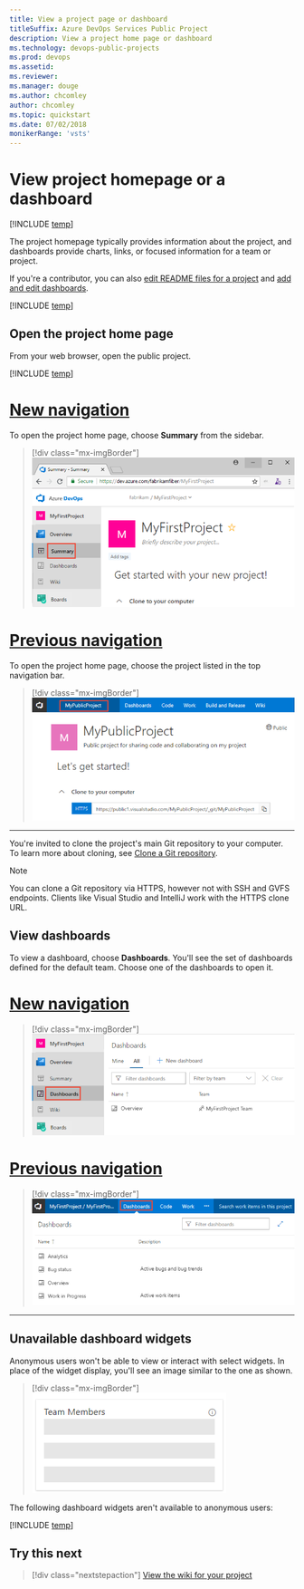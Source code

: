 ```yaml
---
title: View a project page or dashboard
titleSuffix: Azure DevOps Services Public Project
description: View a project home page or dashboard 
ms.technology: devops-public-projects
ms.prod: devops
ms.assetid:
ms.reviewer: 
ms.manager: douge
ms.author: chcomley
author: chcomley
ms.topic: quickstart
ms.date: 07/02/2018
monikerRange: 'vsts'
---
```


# View project homepage or a dashboard 

[!INCLUDE [temp](_shared/version-public-projects.md)]  

The project homepage typically provides information about the project, and dashboards provide charts, links, or focused information for a team or project.   

If you're a contributor, you can also [edit README files for a project](../../project/wiki/project-vision-status.md) and [add and edit dashboards](../../report/dashboards/dashboards.md).  

[!INCLUDE [temp](_shared/anon-user.md)]   

## Open the project home page

From your web browser, open the public project.   

[!INCLUDE [temp](../../_shared/new-navigation.md)] 


# [New navigation](#tab/new-nav)

To open the project home page, choose **Summary** from the sidebar.

> [!div class="mx-imgBorder"]
> ![Open the Project Home Page, anonymous user](_img/project-page-vert-brn.png) 

# [Previous navigation](#tab/previous-nav)

To open the project home page, choose the project listed in the top navigation bar.  

> [!div class="mx-imgBorder"]
> ![Open the Project Home Page, anonymous user](_img/project-page-anon.png)  

---

You're invited to clone the project's main Git repository to your computer. To learn more about cloning, see [Clone a Git repository](clone-git-repo-public.md).

> [!NOTE]   
> You can clone a Git repository via HTTPS, however not with SSH and GVFS endpoints. Clients like Visual Studio and IntelliJ work with the HTTPS clone URL.


## View dashboards

To view a dashboard, choose **Dashboards**. You'll see the set of dashboards defined for the default team. Choose one of the dashboards to open it. 

# [New navigation](#tab/new-nav)  

> [!div class="mx-imgBorder"]
> ![Open Dashboards, anonymous user](_img/open-dashboards-vert.png) 

# [Previous navigation](#tab/previous-nav)  

> [!div class="mx-imgBorder"]
> ![Open Dashboards, anonymous user](_img/dashboard-view.png) 


--- 

## Unavailable dashboard widgets

Anonymous users won't be able to view or interact with select widgets. In place of the widget display, you'll see an image similar to the one as shown.  

> [!div class="mx-imgBorder"]
> ![Open Dashboards, anonymous user](_img/unavailable-widget-image.png)

The following dashboard widgets aren't available to anonymous users:

[!INCLUDE [temp](_shared/unavailable-widgets.md)]  

## Try this next

> [!div class="nextstepaction"]
> [View the wiki for your project](view-wiki-public.md) 




 


  